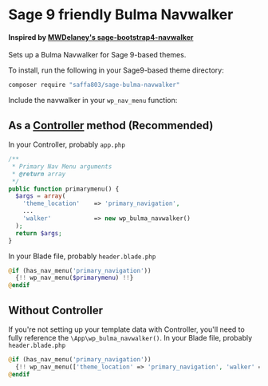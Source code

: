 # Sage 9 friendly Bulma Navwalker

#### Inspired by [MWDelaney's sage-bootstrap4-navwalker](https://github.com/MWDelaney/sage-bootstrap4-navwalker)

Sets up a Bulma Navwalker for Sage 9-based themes.

To install, run the following in your Sage9-based theme directory:

```bash
composer require "saffa803/sage-bulma-navwalker"
```

Include the navwalker in your `wp_nav_menu` function:

## As a [Controller](https://github.com/soberwp/controller) method (Recommended)

In your Controller, probably `app.php`

```php
/**
 * Primary Nav Menu arguments
 * @return array
 */
public function primarymenu() {
  $args = array(
    'theme_location'    => 'primary_navigation',
    ...
    'walker'            => new wp_bulma_navwalker()
  );
  return $args;
}
```

In your Blade file, probably `header.blade.php`

```php
@if (has_nav_menu('primary_navigation'))
  {!! wp_nav_menu($primarymenu) !!}
@endif
```

## Without Controller

If you're not setting up your template data with Controller, you'll need to fully reference the `\App\wp_bulma_navwalker()`.
In your Blade file, probably `header.blade.php`

```php
@if (has_nav_menu('primary_navigation'))
  {!! wp_nav_menu(['theme_location' => 'primary_navigation', 'walker' => new \App\wp_bulma_navwalker()]) !!}
@endif
```
